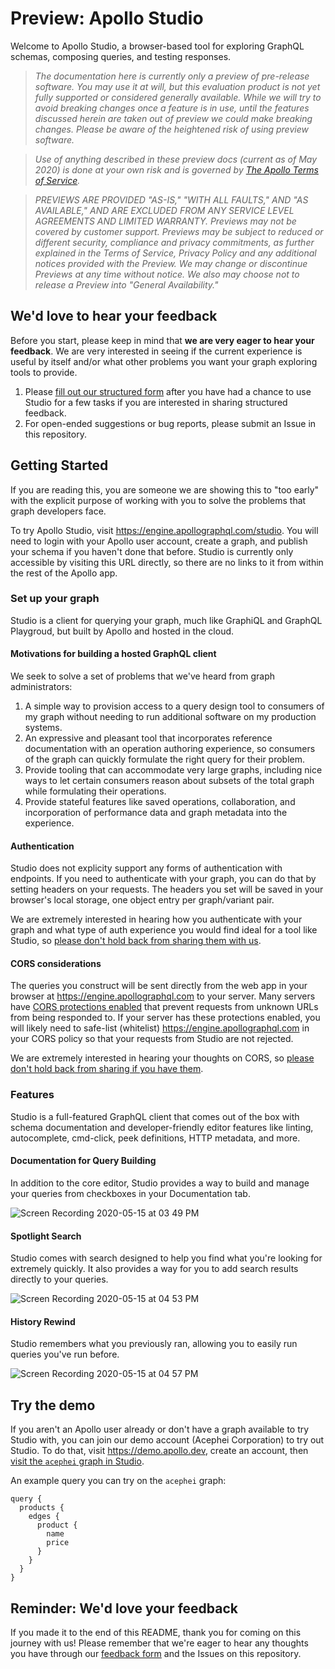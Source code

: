 # Preview: Apollo Studio

Welcome to Apollo Studio, a browser-based tool for exploring GraphQL schemas, composing queries, and testing responses.

> *The documentation here is currently only a preview of pre-release software. You may use it at will, but this evaluation product is not yet fully supported or considered generally available. While we will try to avoid breaking changes once a feature is in use, until the features discussed herein are taken out of preview we could make breaking changes. Please be aware of the heightened risk of using preview software.*

> *Use of anything described in these preview docs (current as of May 2020) is done at your own risk and is governed by [The Apollo Terms of Service](https://www.apollographql.com/Apollo-Terms-of-Service.pdf).*

> *PREVIEWS ARE PROVIDED "AS-IS," "WITH ALL FAULTS," AND "AS AVAILABLE," AND ARE EXCLUDED FROM ANY SERVICE LEVEL AGREEMENTS AND LIMITED WARRANTY. Previews may not be covered by customer support. Previews may be subject to reduced or different security, compliance and privacy commitments, as further explained in the Terms of Service, Privacy Policy and any additional notices provided with the Preview. We may change or discontinue Previews at any time without notice. We also may choose not to release a Preview into "General Availability."*

## We'd love to hear your feedback

Before you start, please keep in mind that **we are very eager to hear your feedback**. We are very interested in seeing if the current experience is useful by itself and/or what other problems you want your graph exploring tools to provide.

1. Please [fill out our structured form](https://forms.gle/hhfA72JPC3fw43Wx5) after you have had a chance to use Studio for a few tasks if you are interested in sharing structured feedback.
2. For open-ended suggestions or bug reports, please submit an Issue in this repository.

## Getting Started

If you are reading this, you are someone we are showing this to "too early" with the explicit purpose of working with you to solve the problems that graph developers face. 

To try Apollo Studio, visit <https://engine.apollographql.com/studio>. You will need to login with your Apollo user account, create a graph, and publish your schema if you haven't done that before. Studio is currently only accessible by visiting this URL directly, so there are no links to it from within the rest of the Apollo app.

### Set up your graph

Studio is a client for querying your graph, much like GraphiQL and GraphQL Playgroud, but built by Apollo and hosted in the cloud.

#### Motivations for building a hosted GraphQL client

We seek to solve a set of problems that we've heard from graph administrators:
1. A simple way to provision access to a query design tool to consumers of my graph without needing to run additional software on my production systems.
2. An expressive and pleasant tool that incorporates reference documentation with an operation authoring experience, so consumers of the graph can quickly formulate the right query for their problem. 
3. Provide tooling that can accommodate very large graphs, including nice ways to let certain consumers reason about subsets of the total graph while formulating their operations.
4. Provide stateful features like saved operations, collaboration, and incorporation of performance data and graph metadata into the experience.

#### Authentication

Studio does not explicity support any forms of authentication with endpoints. If you need to authenticate with your graph, you can do that by setting headers on your requests. The headers you set will be saved in your browser's local storage, one object entry per graph/variant pair.

We are extremely interested in hearing how you authenticate with your graph and what type of auth experience you would find ideal for a tool like Studio, so [please don't hold back from sharing them with us](https://forms.gle/hhfA72JPC3fw43Wx5).

#### CORS considerations

The queries you construct will be sent directly from the web app in your browser at https://engine.apollographql.com to your server. Many servers have [CORS protections enabled](https://developer.mozilla.org/en-US/docs/Web/HTTP/CORS) that prevent requests from unknown URLs from being responded to. If your server has these protections enabled, you will likely need to safe-list (whitelist) https://engine.apollographql.com in your CORS policy so that your requests from Studio are not rejected.

We are extremely interested in hearing your thoughts on CORS, so [please don't hold back from sharing if you have them](https://forms.gle/hhfA72JPC3fw43Wx5).

### Features

Studio is a full-featured GraphQL client that comes out of the box with schema documentation and developer-friendly editor features like linting, autocomplete, cmd-click, peek definitions, HTTP metadata, and more.

#### Documentation for Query Building

In addition to the core editor, Studio provides a way to build and manage your queries from checkboxes in your Documentation tab.

![Screen Recording 2020-05-15 at 03 49 PM](https://user-images.githubusercontent.com/5922187/82102248-d126ee00-96c3-11ea-8c06-51e846112f5e.gif)

#### Spotlight Search

Studio comes with search designed to help you find what you're looking for extremely quickly. It also provides a way for you to add search results directly to your queries.

![Screen Recording 2020-05-15 at 04 53 PM](https://user-images.githubusercontent.com/5922187/82104685-a725f980-96cc-11ea-8b90-830c94ebfcb9.gif)


#### History Rewind

Studio remembers what you previously ran, allowing you to easily run queries you've run before.

![Screen Recording 2020-05-15 at 04 57 PM](https://user-images.githubusercontent.com/5922187/82104824-36331180-96cd-11ea-9a40-28ddbd1b7a06.gif)


## Try the demo

If you aren't an Apollo user already or don't have a graph available to try Studio with, you can join our demo account (Acephei Corporation) to try out Studio. To do that, visit <https://demo.apollo.dev>, create an account, then [visit the `acephei` graph in Studio](https://engine.apollographql.com/studio/acephei?schemaTag=production).

An example query you can try on the `acephei` graph:
```
query {
  products {
    edges {
      product {
        name
        price
      }
    }
  }
}
```


## Reminder: We'd love your feedback

If you made it to the end of this README, thank you for coming on this journey with us! Please remember that we're eager to hear any thoughts you have through our [feedback form](https://forms.gle/hhfA72JPC3fw43Wx5) and the Issues on this repository.
